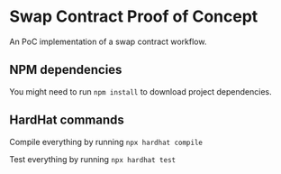 # Swap Contract Proof of Concept

An PoC implementation of a swap contract workflow.

## NPM dependencies

You might need to run `npm install` to download project dependencies.

## HardHat commands

Compile everything by running `npx hardhat compile`

Test everything by running `npx hardhat test`
